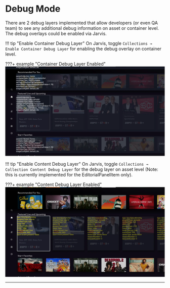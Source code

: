 # Debug Mode

There are 2 debug layers implemented that allow developers (or even QA team) to see any additional debug information on asset or container level. The debug overlays could be enabled via Jarvis.

!!! tip "Enable Container Debug Layer"
    On Jarvis, toggle `Collections → Enable Container Debug Layer` for enabling the debug overlay on container level.

???+ example "Container Debug Layer Enabled"
    ![](../../tools/images/debug_overlay_container_level.webp)

!!! tip "Enable Content Debug Layer"
    On Jarvis, toggle `Collections → Collection Content Debug Layer` for the debug layer on asset level (Note: this is currently implemented for the EditorialPanelItem only).

???+ example "Content Debug Layer Enabled"
    ![](../../tools/images/debug_overlay_asset_level.webp)

***
